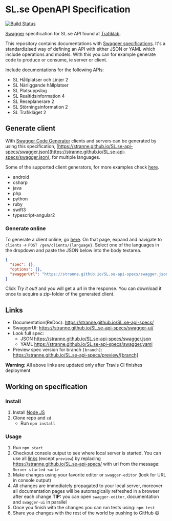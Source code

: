 # SL.se OpenAPI Specification
[![Build Status](https://travis-ci.org/stranne/SL.se-api-specs.svg?branch=master)](https://travis-ci.org/stranne/SL.se-api-specs)

[Swagger](http://swagger.io/) specification for SL.se API found at [Trafiklab](https://www.trafiklab.se/api).

This repository contains documentations with [Swagger specifications](https://github.com/OAI/OpenAPI-Specification/blob/master/versions/2.0.md). It's a standardizised way of defining an API with either JSON or YAML which include operations and models. With this you can for example generate code to produce or consume, ie server or client.

Include documentations for the following APIs:

- SL Hållplatser och Linjer 2
- SL Närliggande hållplatser
- SL Platsuppslag
- SL Realtidsinformation 4
- SL Reseplanerare 2
- SL Störningsinformation 2
- SL Trafikläget 2

## Generate client

With [Swagger Code Generator](https://github.com/swagger-api/swagger-codegen) clients and servers can be generated by using this specification, [https://stranne.github.io/SL.se-api-specs/swagger.json](https://stranne.github.io/SL.se-api-specs/swagger.json), for multiple languages.

Some of the supported client generators, for more examples check [here](https://github.com/swagger-api/swagger-codegen#api-clients).

- android
- csharp
- java
- php
- python
- ruby
- swift3
- typescript-angular2

### Generate online

To generate a client online, go [here](https://generator.swagger.io/#!/clients/generateClient). On that page, expand and navigate to ``clients`` -> ``POST /gen/clients/{language}``. Select one of the languages in the dropdown and paste the JSON below into the body textarea. 

```json
{
  "spec": {},
  "options": {},
  "swaggerUrl": "https://stranne.github.io/SL.se-api-specs/swagger.json"
}
```

Click *Try it out!* and you will get a url in the response. You can download it once to acquire a zip-folder of the generated client.

## Links

- Documentation(ReDoc): https://stranne.github.io/SL.se-api-specs/
- SwaggerUI: https://stranne.github.io/SL.se-api-specs/swagger-ui/
- Look full spec:
    + JSON https://stranne.github.io/SL.se-api-specs/swagger.json
    + YAML https://stranne.github.io/SL.se-api-specs/swagger.yaml
- Preview spec version for branch `[branch]`: https://stranne.github.io/SL.se-api-specs/preview/[branch]

**Warning:** All above links are updated only after Travis CI finishes deployment

## Working on specification
### Install

1. Install [Node JS](https://nodejs.org/)
2. Clone repo and `cd`
    + Run `npm install`

### Usage

1. Run `npm start`
2. Checkout console output to see where local server is started. You can use all [links](#links) (except `preview`) by replacing https://stranne.github.io/SL.se-api-specs/ with url from the message: `Server started <url>`
3. Make changes using your favorite editor or `swagger-editor` (look for URL in console output)
4. All changes are immediately propagated to your local server, moreover all documentation pages will be automagically refreshed in a browser after each change
**TIP:** you can open `swagger-editor`, documentation and `swagger-ui` in parallel
5. Once you finish with the changes you can run tests using: `npm test`
6. Share you changes with the rest of the world by pushing to GitHub :smile:
